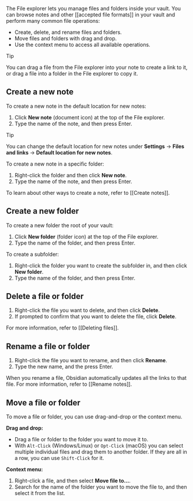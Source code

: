 The File explorer lets you manage files and folders inside your vault. You can browse notes and other [[accepted file formats]] in your vault and perform many common file operations:

- Create, delete, and rename files and folders.
- Move files and folders with drag and drop.
- Use the context menu to access all available operations.

> [!tip]
> You can drag a file from the File explorer into your note to create a link to it, or drag a file into a folder in the File explorer to copy it.

## Create a new note

To create a new note in the default location for new notes:

1. Click **New note** (document icon) at the top of the File explorer.
2. Type the name of the note, and then press Enter.

> [!tip]
> You can change the default location for new notes under **Settings** -> **Files and links** -> **Default location for new notes**.

To create a new note in a specific folder:

1. Right-click the folder and then click **New note**.
2. Type the name of the note, and then press Enter.

To learn about other ways to create a note, refer to [[Create notes]].

## Create a new folder

To create a new folder the root of your vault:

1. Click **New folder** (folder icon) at the top of the File explorer.
2. Type the name of the folder, and then press Enter.

To create a subfolder:

1. Right-click the folder you want to create the subfolder in, and then click **New folder**.
2. Type the name of the folder, and then press Enter.

## Delete a file or folder

1. Right-click the file you want to delete, and then click **Delete**.
2. If prompted to confirm that you want to delete the file, click **Delete**.

For more information, refer to [[Deleting files]].

## Rename a file or folder

1. Right-click the file you want to rename, and then click **Rename**.
2. Type the new name, and the press Enter.

When you rename a file, Obsidian automatically updates all the links to that file. For more information, refer to [[Rename notes]].

## Move a file or folder

To move a file or folder, you can use drag-and-drop or the context menu.

**Drag and drop:**

- Drag a file or folder to the folder you want to move it to.
- With `Alt-Click` (Windows/Linux) or `Opt-Click` (macOS) you can select multiple individual files and drag them to another folder. If they are all in a row, you can use `Shift-Click` for it.

**Context menu:**

1. Right-click a file, and then select **Move file to...**.
2. Search for the name of the folder you want to move the file to, and then select it from the list.
